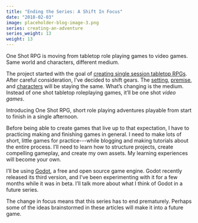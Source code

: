 ```yaml
---
title: "Ending the Series: A Shift In Focus"
date: "2018-02-03"
image: placeholder-blog-image-3.png
series: creating-an-adventure
series_weight: 13
weight: 13
---
```


One Shot RPG is moving from tabletop role playing games to video games. Same world and characters, different medium.<!--more-->

The project started with the goal of [creating single session tabletop RPGs](/blog/creating-the-setting/goals-for-creating-an-rpg/). After careful consideration, I’ve decided to shift gears. The [setting](/blog/creating-the-setting/summary/), [premise](/blog/creating-the-setting/refining-the-pitch/), and [characters](/blog/creating-the-characters/series-recap/) will be staying the same. What’s changing is the medium. Instead of one shot tabletop roleplaying games, it’ll be one shot _video games_.

Introducing One Shot RPG, short role playing adventures playable from start to finish in a single afternoon.

Before being able to create games that live up to that expectation, I have to practicing making and finishing games in general. I need to make lots of short, little games for practice---while blogging and making tutorials about the entire process. I’ll need to learn how to structure projects, create compelling gameplay, and create my own assets. My learning experiences will become your own.

I’ll be using [Godot](https://godotengine.org), a free and open source game engine. Godot recently released its third version, and I’ve been experimenting with it for a few months while it was in beta. I’ll talk more about what I think of Godot in a future series.

The change in focus means that this series has to end prematurely. Perhaps some of the ideas brainstormed in these articles will make it into a future game.
